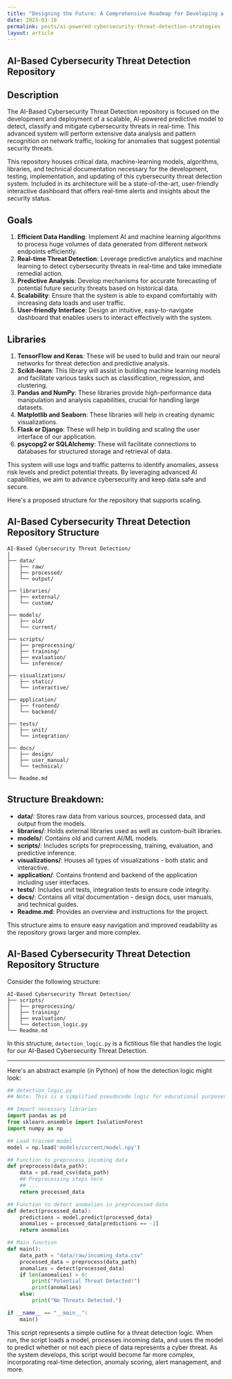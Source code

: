 ```yaml
---
title: "Designing the Future: A Comprehensive Roadmap for Developing a Scalable, Cloud-Integrated AI-Powered Cybersecurity Threat Detection System for High Traffic Environments"
date: 2023-03-18
permalink: posts/ai-powered-cybersecurity-threat-detection-strategies
layout: article
---
```


## AI-Based Cybersecurity Threat Detection Repository

## Description

The AI-Based Cybersecurity Threat Detection repository is focused on the development and deployment of a scalable, AI-powered predictive model to detect, classify and mitigate cybersecurity threats in real-time. This advanced system will perform extensive data analysis and pattern recognition on network traffic, looking for anomalies that suggest potential security threats.

This repository houses critical data, machine-learning models, algorithms, libraries, and technical documentation necessary for the development, testing, implementation, and updating of this cybersecurity threat detection system. Included in its architecture will be a state-of-the-art, user-friendly interactive dashboard that offers real-time alerts and insights about the security status.

## Goals

1. **Efficient Data Handling**: Implement AI and machine learning algorithms to process huge volumes of data generated from different network endpoints efficiently.
2. **Real-time Threat Detection**: Leverage predictive analytics and machine learning to detect cybersecurity threats in real-time and take immediate remedial action.
3. **Predictive Analysis**: Develop mechanisms for accurate forecasting of potential future security threats based on historical data.
4. **Scalability**: Ensure that the system is able to expand comfortably with increasing data loads and user traffic.
5. **User-friendly Interface**: Design an intuitive, easy-to-navigate dashboard that enables users to interact effectively with the system.

## Libraries

1. **TensorFlow and Keras**: These will be used to build and train our neural networks for threat detection and predictive analysis.
2. **Scikit-learn**: This library will assist in building machine learning models and facilitate various tasks such as classification, regression, and clustering.
3. **Pandas and NumPy**: These libraries provide high-performance data manipulation and analysis capabilities, crucial for handling large datasets.
4. **Matplotlib and Seaborn**: These libraries will help in creating dynamic visualizations.
5. **Flask or Django**: These will help in building and scaling the user interface of our application.
6. **psycopg2 or SQLAlchemy**: These will facilitate connections to databases for structured storage and retrieval of data.

This system will use logs and traffic patterns to identify anomalies, assess risk levels and predict potential threats. By leveraging advanced AI capabilities, we aim to advance cybersecurity and keep data safe and secure.

Here's a proposed structure for the repository that supports scaling.

## AI-Based Cybersecurity Threat Detection Repository Structure

```
AI-Based Cybersecurity Threat Detection/
│
├── data/
│   ├── raw/
│   ├── processed/
│   └── output/
│
├── libraries/
│   ├── external/
│   └── custom/
│
├── models/
│   ├── old/
│   └── current/
│
├── scripts/
│   ├── preprocessing/
│   ├── training/
│   ├── evaluation/
│   └── inference/
│
├── visualizations/
│   ├── static/
│   └── interactive/
│
├── application/
│   ├── frontend/
│   └── backend/
│
├── tests/
│   ├── unit/
│   └── integration/
│
├── docs/
│   ├── design/
│   ├── user_manual/
│   └── technical/
│
└── Readme.md

```

## Structure Breakdown:

- **data/**: Stores raw data from various sources, processed data, and output from the models.
- **libraries/**: Holds external libraries used as well as custom-built libraries.
- **models/**: Contains old and current AI/ML models.
- **scripts/**: Includes scripts for preprocessing, training, evaluation, and predictive inference.
- **visualizations/**: Houses all types of visualizations - both static and interactive.
- **application/**: Contains frontend and backend of the application including user interfaces.
- **tests/**: Includes unit tests, integration tests to ensure code integrity.
- **docs/**: Contains all vital documentation - design docs, user manuals, and technical guides.
- **Readme.md**: Provides an overview and instructions for the project.

This structure aims to ensure easy navigation and improved readability as the repository grows larger and more complex.

## AI-Based Cybersecurity Threat Detection Repository Structure

Consider the following structure:

```
AI-Based Cybersecurity Threat Detection/
├── scripts/
│   ├── preprocessing/
│   ├── training/
│   ├── evaluation/
│   └── detection_logic.py
└── Readme.md
```

In this structure, `detection_logic.py` is a fictitious file that handles the logic for our AI-Based Cybersecurity Threat Detection.

---

Here's an abstract example (in Python) of how the detection logic might look:

```python
## detection_logic.py
## Note: This is a simplified pseudocode logic for educational purposes.

## Import necessary libraries
import pandas as pd
from sklearn.ensemble import IsolationForest
import numpy as np

## Load trained model
model = np.load('models/current/model.npy')

## Function to preprocess incoming data
def preprocess(data_path):
    data = pd.read_csv(data_path)
    ## Preprocessing steps here
    ## ...
    return processed_data

## Function to detect anomalies in preprocessed data
def detect(processed_data):
    predictions = model.predict(processed_data)
    anomalies = processed_data[predictions == -1]
    return anomalies

## Main function
def main():
    data_path = "data/raw/incoming_data.csv"
    processed_data = preprocess(data_path)
    anomalies = detect(processed_data)
    if len(anomalies) > 0:
        print("Potential Threat Detected!")
        print(anomalies)
    else:
        print("No Threats Detected.")

if __name__ == "__main__":
    main()
```

This script represents a simple outline for a threat detection logic. When run, the script loads a model, processes incoming data, and uses the model to predict whether or not each piece of data represents a cyber threat. As the system develops, this script would become far more complex, incorporating real-time detection, anomaly scoring, alert management, and more.
